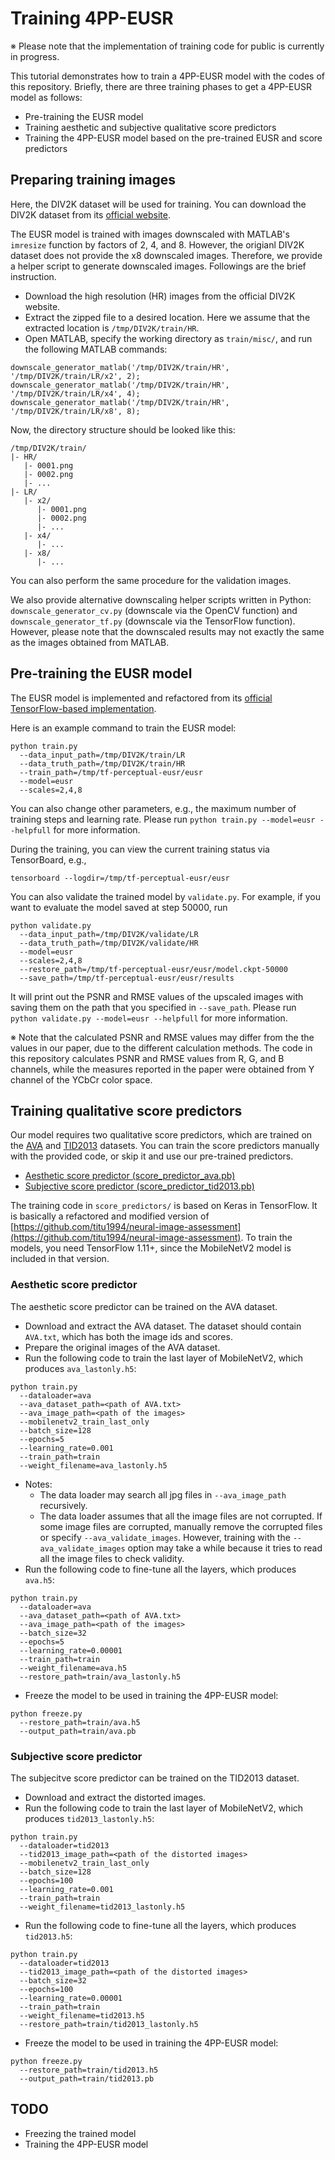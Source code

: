 # Training 4PP-EUSR
※ Please note that the implementation of training code for public is currently in progress.

This tutorial demonstrates how to train a 4PP-EUSR model with the codes of this repository.
Briefly, there are three training phases to get a 4PP-EUSR model as follows:
- Pre-training the EUSR model
- Training aesthetic and subjective qualitative score predictors
- Training the 4PP-EUSR model based on the pre-trained EUSR and score predictors


## Preparing training images
Here, the DIV2K dataset will be used for training.
You can download the DIV2K dataset from its [official website](https://data.vision.ee.ethz.ch/cvl/DIV2K/).

The EUSR model is trained with images downscaled with MATLAB's ```imresize``` function by factors of 2, 4, and 8.
However, the origianl DIV2K dataset does not provide the x8 downscaled images.
Therefore, we provide a helper script to generate downscaled images.
Followings are the brief instruction.

- Download the high resolution (HR) images from the official DIV2K website.
- Extract the zipped file to a desired location. Here we assume that the extracted location is ```/tmp/DIV2K/train/HR```.
- Open MATLAB, specify the working directory as ```train/misc/```, and run the following MATLAB commands:
```
downscale_generator_matlab('/tmp/DIV2K/train/HR', '/tmp/DIV2K/train/LR/x2', 2);
downscale_generator_matlab('/tmp/DIV2K/train/HR', '/tmp/DIV2K/train/LR/x4', 4);
downscale_generator_matlab('/tmp/DIV2K/train/HR', '/tmp/DIV2K/train/LR/x8', 8);
```

Now, the directory structure should be looked like this:
```
/tmp/DIV2K/train/
|- HR/
   |- 0001.png
   |- 0002.png
   |- ...
|- LR/
   |- x2/
      |- 0001.png
      |- 0002.png
      |- ...
   |- x4/
      |- ...
   |- x8/
      |- ...
```
You can also perform the same procedure for the validation images.

We also provide alternative downscaling helper scripts written in Python: ```downscale_generator_cv.py``` (downscale via the OpenCV function) and ```downscale_generator_tf.py``` (downscale via the TensorFlow function).
However, please note that the downscaled results may not exactly the same as the images obtained from MATLAB.


## Pre-training the EUSR model
The EUSR model is implemented and refactored from its [official TensorFlow-based implementation](https://github.com/junhyukk/EUSR-Tensorflow).

Here is an example command to train the EUSR model:
```
python train.py
  --data_input_path=/tmp/DIV2K/train/LR
  --data_truth_path=/tmp/DIV2K/train/HR
  --train_path=/tmp/tf-perceptual-eusr/eusr
  --model=eusr
  --scales=2,4,8
```
You can also change other parameters, e.g., the maximum number of training steps and learning rate.
Please run `python train.py --model=eusr --helpfull` for more information.

During the training, you can view the current training status via TensorBoard, e.g.,
```
tensorboard --logdir=/tmp/tf-perceptual-eusr/eusr
```

You can also validate the trained model by ```validate.py```.
For example, if you want to evaluate the model saved at step 50000, run
```
python validate.py
  --data_input_path=/tmp/DIV2K/validate/LR
  --data_truth_path=/tmp/DIV2K/validate/HR
  --model=eusr
  --scales=2,4,8
  --restore_path=/tmp/tf-perceptual-eusr/eusr/model.ckpt-50000
  --save_path=/tmp/tf-perceptual-eusr/eusr/results
```
It will print out the PSNR and RMSE values of the upscaled images with saving them on the path that you specified in ```--save_path```.
Please run `python validate.py --model=eusr --helpfull` for more information.

※ Note that the calculated PSNR and RMSE values may differ from the the values in our paper, due to the different calculation methods.
The code in this repository calculates PSNR and RMSE values from R, G, and B channels, while the measures reported in the paper were obtained from Y channel of the YCbCr color space.


## Training qualitative score predictors
Our model requires two qualitative score predictors, which are trained on the [AVA](https://ieeexplore.ieee.org/document/6247954) and [TID2013](http://www.ponomarenko.info/tid2013.htm) datasets.
You can train the score predictors manually with the provided code, or skip it and use our pre-trained predictors.
- [Aesthetic score predictor (score_predictor_ava.pb)](http://mcml.yonsei.ac.kr/files/4pp_eusr/score_predictor_ava.pb)
- [Subjective score predictor (score_predictor_tid2013.pb)](http://mcml.yonsei.ac.kr/files/4pp_eusr/score_predictor_tid2013.pb)

The training code in ```score_predictors/``` is based on Keras in TensorFlow.
It is basically a refactored and modified version of [https://github.com/titu1994/neural-image-assessment](https://github.com/titu1994/neural-image-assessment).
To train the models, you need TensorFlow 1.11+, since the MobileNetV2 model is included in that version.

### Aesthetic score predictor
The aesthetic score predictor can be trained on the AVA dataset.

- Download and extract the AVA dataset. The dataset should contain ```AVA.txt```, which has both the image ids and scores.
- Prepare the original images of the AVA dataset.
- Run the following code to train the last layer of MobileNetV2, which produces ```ava_lastonly.h5```:
```
python train.py
  --dataloader=ava
  --ava_dataset_path=<path of AVA.txt>
  --ava_image_path=<path of the images>
  --mobilenetv2_train_last_only
  --batch_size=128
  --epochs=5
  --learning_rate=0.001
  --train_path=train
  --weight_filename=ava_lastonly.h5
```
- Notes:
  - The data loader may search all jpg files in ```--ava_image_path``` recursively.
  - The data loader assumes that all the image files are not corrupted. If some image files are corrupted, manually remove the corrupted files or specify ```--ava_validate_images```. However, training with the ```--ava_validate_images``` option may take a while because it tries to read all the image files to check validity.
- Run the following code to fine-tune all the layers, which produces ```ava.h5```:
```
python train.py
  --dataloader=ava
  --ava_dataset_path=<path of AVA.txt>
  --ava_image_path=<path of the images>
  --batch_size=32
  --epochs=5
  --learning_rate=0.00001
  --train_path=train
  --weight_filename=ava.h5
  --restore_path=train/ava_lastonly.h5
```
- Freeze the model to be used in training the 4PP-EUSR model:
```
python freeze.py
  --restore_path=train/ava.h5
  --output_path=train/ava.pb
```

### Subjective score predictor
The subjecitve score predictor can be trained on the TID2013 dataset.

- Download and extract the distorted images.
- Run the following code to train the last layer of MobileNetV2, which produces ```tid2013_lastonly.h5```:
```
python train.py
  --dataloader=tid2013
  --tid2013_image_path=<path of the distorted images>
  --mobilenetv2_train_last_only
  --batch_size=128
  --epochs=100
  --learning_rate=0.001
  --train_path=train
  --weight_filename=tid2013_lastonly.h5
```
- Run the following code to fine-tune all the layers, which produces ```tid2013.h5```:
```
python train.py
  --dataloader=tid2013
  --tid2013_image_path=<path of the distorted images>
  --batch_size=32
  --epochs=100
  --learning_rate=0.00001
  --train_path=train
  --weight_filename=tid2013.h5
  --restore_path=train/tid2013_lastonly.h5
```
- Freeze the model to be used in training the 4PP-EUSR model:
```
python freeze.py
  --restore_path=train/tid2013.h5
  --output_path=train/tid2013.pb
```


## TODO
- Freezing the trained model
- Training the 4PP-EUSR model
